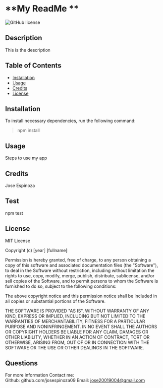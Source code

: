 # **My ReadMe **  
  ![GitHub license](https://img.shields.io/badge/license-MIT%20License-blue.svg)

## **Description**
This is the description 

## Table of Contents
* [Installation](#installation)
* [Usage](#usage)
* [Credits](#credits)
* [License](#license)

## **Installation**
To install necessary dependencies, run the following command:
> npm install

## **Usage** 
Steps to use my app

## **Credits**
Jose Espinoza

## **Test**
npm test

## **License**

  MIT License

Copyright (c) [year] [fullname]

Permission is hereby granted, free of charge, to any person obtaining a copy
of this software and associated documentation files (the "Software"), to deal
in the Software without restriction, including without limitation the rights
to use, copy, modify, merge, publish, distribute, sublicense, and/or sell
copies of the Software, and to permit persons to whom the Software is
furnished to do so, subject to the following conditions:

The above copyright notice and this permission notice shall be included in all
copies or substantial portions of the Software.

THE SOFTWARE IS PROVIDED "AS IS", WITHOUT WARRANTY OF ANY KIND, EXPRESS OR
IMPLIED, INCLUDING BUT NOT LIMITED TO THE WARRANTIES OF MERCHANTABILITY,
FITNESS FOR A PARTICULAR PURPOSE AND NONINFRINGEMENT. IN NO EVENT SHALL THE
AUTHORS OR COPYRIGHT HOLDERS BE LIABLE FOR ANY CLAIM, DAMAGES OR OTHER
LIABILITY, WHETHER IN AN ACTION OF CONTRACT, TORT OR OTHERWISE, ARISING FROM,
OUT OF OR IN CONNECTION WITH THE SOFTWARE OR THE USE OR OTHER DEALINGS IN THE
SOFTWARE.

## **Questions**
For more information Contact me:  
Github: github.com/josespinoza09 
Email: jose20019004@gmail.com
